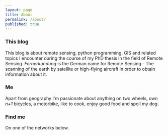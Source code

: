 ```yaml
---
layout: page
title: About
permalink: /about/
published: true
---
```




### This blog

This blog is about remote sensing, python programming, GIS and related topics I encounter during the course of my PhD thesis in the field of Remote Sensing. *Fernerkundung* is the German name for Remote Sensing - The scanning of the earth by satellite or high-flying aircraft in order to obtain information about it.

### Me

Apart from geography I'm passionate about anything on two wheels, own *n+1* bicycles, a motorbike, like to cook, enjoy good food and spoil my dog.

### Find me

On one of the networks below.
